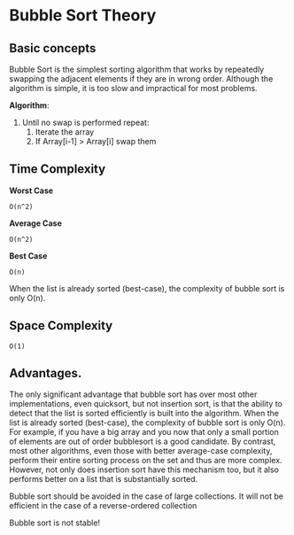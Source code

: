 # Bubble Sort  Theory

## Basic concepts

Bubble Sort is the simplest sorting algorithm that works by repeatedly swapping the adjacent elements if they are in wrong order.
Although the algorithm is simple, it is too slow and impractical for most problems.

**Algorithm**:

1) Until no swap is performed repeat:
    1) Iterate the array 
    2) If Array[i-1] > Array[i] swap them

## Time Complexity

**Worst Case**

`O(n^2)`

**Average Case**

`O(n^2)`

**Best Case**

`O(n)`

When the list is already sorted (best-case), the complexity of bubble sort is only O(n). 

## Space Complexity

`O(1)`

##  Advantages.

The only significant advantage that bubble sort has over most other implementations, even quicksort, but not insertion sort,
is that the ability to detect that the list is sorted efficiently is built into the algorithm.
When the list is already sorted (best-case), the complexity of bubble sort is only O(n). 
For example, if you have a big array and you now that only a small portion of elements are out of order
bubblesort is a good candidate.
By contrast, most other algorithms, even those with better average-case complexity, perform their entire sorting process 
on the set and thus are more complex. 
However, not only does insertion sort have this mechanism too, but it also performs better on a list that is substantially sorted.
 
Bubble sort should be avoided in the case of large collections. It will not be efficient in the case of a reverse-ordered collection

Bubble sort is not stable!



